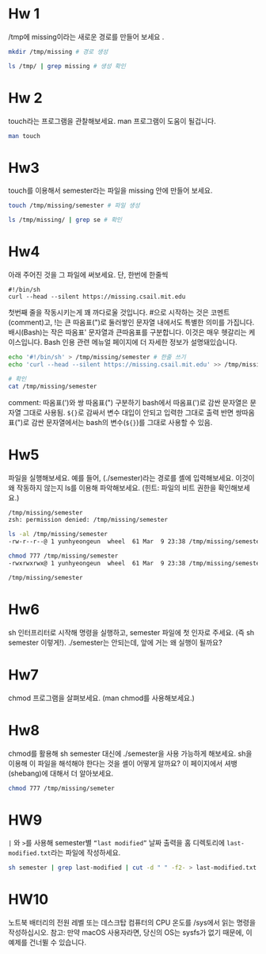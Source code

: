 # Hw 1 
/tmp에 missing이라는 새로운 경로를 만들어 보세요 .
```bash
mkdir /tmp/missing # 경로 생성

ls /tmp/ | grep missing # 생성 확인
```

# Hw 2
touch라는 프로그램을 관찰해보세요. man 프로그램이 도움이 될겁니다.
```bash
man touch
```

# Hw3 
touch를 이용해서 semester라는 파일을 missing 안에 만들어 보세요.
```bash
touch /tmp/missing/semester # 파일 생성

ls /tmp/missing/ | grep se # 확인
```

# Hw4
아래 주어진 것을 그 파일에 써보세요. 단, 한번에 한줄씩
```shell
#!/bin/sh
curl --head --silent https://missing.csail.mit.edu
```
첫번째 줄을 작동시키는게 꽤 까다로울 것입니다. #으로 시작하는 것은 코멘트(comment)고, !는 큰 따옴표(")로 둘러쌓인 문자열 내에서도 특별한 의미를 가집니다. 배시(Bash)는 작은 따옴표' 문자열과 큰따옴표를 구분합니다. 이것은 매우 헷갈리는 케이스입니다. Bash 인용 관련 메뉴얼 페이지에 더 자세한 정보가 설명돼있습니다.

```bash
echo '#!/bin/sh' > /tmp/missing/semester # 한줄 쓰기
echo 'curl --head --silent https://missing.csail.mit.edu' >> /tmp/missing/semester # >>: 이어 쓰기 

# 확인
cat /tmp/missing/semester
```

comment:
따옴표(')와 쌍 따옴표(") 구분하기
bash에서 따옴표(')로 감싼 문자열은 문자열 그대로 사용됨. `${}`로 감싸서 변수 대입이 안되고 입력한 그대로 출력
반면 쌍따옴표(")로 감싼 문자열에서는 bash의 변수(`${}`)를 그대로 사용할 수 있음. 

# Hw5
파일을 실행해보세요. 예를 들어, (./semester)라는 경로를 셸에 입력해보세요. 이것이 왜 작동하지 않는지 ls를 이용해 파악해보세요. (힌트: 파일의 비트 권한을 확인해보세요.)

```bash
/tmp/missing/semester                          
zsh: permission denied: /tmp/missing/semester

ls -al /tmp/missing/semester
-rw-r--r--@ 1 yunhyeongeun  wheel  61 Mar  9 23:38 /tmp/missing/semester

chmod 777 /tmp/missing/semester
-rwxrwxrwx@ 1 yunhyeongeun  wheel  61 Mar  9 23:38 /tmp/missing/semester

/tmp/missing/semester
```

# Hw6
sh 인터프리터로 시작해 명령을 실행하고, semester 파일에 첫 인자로 주세요. (즉 sh semester 이렇게!). ./semester는 안되는데, 앞에 거는 왜 실행이 될까요?

# Hw7
chmod 프로그램을 살펴보세요. (man chmod를 사용해보세요.)

# Hw8
chmod를 활용해 sh semester 대신에 ./semester을 사용 가능하게 해보세요. sh을 이용해 이 파일을 해석해야 한다는 것을 셸이 어떻게 알까요? 이 페이지에서 셔뱅(shebang)에 대해서 더 알아보세요.
```bash
chmod 777 /tmp/missing/semeter 
```

# HW9
`|` 와 `>`를 사용해 semester별 `“last modified”` 날짜 출력을 홈 디렉토리에 `last-modified.txt`라는 파일에 작성하세요.

```bash
sh semester | grep last-modified | cut -d " " -f2- > last-modified.txt 
```

# HW10
노트북 배터리의 전원 레벨 또는 데스크탑 컴퓨터의 CPU 온도를 /sys에서 읽는 명령을 작성하십시오. 참고: 만약 macOS 사용자라면, 당신의 OS는 sysfs가 없기 때문에, 이 예제를 건너뛸 수 있습니다.


